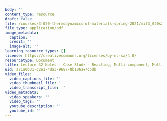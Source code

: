 ```yaml
---
body: ''
content_type: resource
draft: false
file: /courses/3-020-thermodynamics-of-materials-spring-2021/mit3_020s21_l32.pdf
file_type: application/pdf
image_metadata:
  caption: ''
  credit: ''
  image-alt: ''
learning_resource_types: []
license: https://creativecommons.org/licenses/by-nc-sa/4.0/
resourcetype: Document
title: Lecture 32 Notes - Case Study - Reacting, Multi-component, Multi-phase Systems
uid: a71a0b31-c2e1-4da3-9687-8b106ae7cbdb
video_files:
  video_captions_file: ''
  video_thumbnail_file: ''
  video_transcript_file: ''
video_metadata:
  video_speakers: ''
  video_tags: ''
  youtube_description: ''
  youtube_id: ''
---
```


